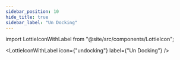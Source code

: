 ```yaml
---
sidebar_position: 10
hide_title: true
sidebar_label: "Un Docking"
---
```


import LottieIconWithLabel from "@site/src/components/LottieIcon";

<LottieIconWithLabel icon={"undocking"} label={"Un Docking"} />
